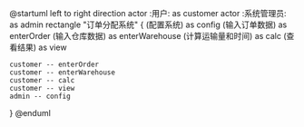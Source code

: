 @startuml
left to right direction
actor :用户: as customer
actor :系统管理员: as admin
rectangle "订单分配系统" {
    (配置系统) as config
    (输入订单数据) as enterOrder
    (输入仓库数据) as enterWarehouse
    (计算运输量和时间) as calc
    (查看结果) as view

    customer -- enterOrder
    customer -- enterWarehouse
    customer -- calc
    customer -- view
    admin -- config
}
@enduml
